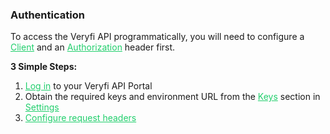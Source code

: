 <h3 className="h3-title">Authentication</h3>

<p className="p-text">To access the Veryfi API programmatically, 
you will need to configure a <a href='/api-docs-introduction-auth/' style="color: #22CF6D;">Client</a> 
and an <a href='/api-docs-introduction-auth/' style="color: #22CF6D;">Authorization</a> header first.</p>

**3 Simple Steps:**
1. <a href='/api-docs-introduction-auth/' style="color: #22CF6D;">Log in</a> to your Veryfi API Portal
2. Obtain the required keys and environment URL from the 
<a href='/api-docs-introduction-auth/' style="color: #22CF6D;">Keys</a> section in 
<a href='/api-docs-introduction-auth/' style="color: #22CF6D;">Settings</a>
3. <a href='/api-docs-introduction-auth/' style="color: #22CF6D;">Configure request headers</a>

